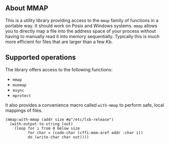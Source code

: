 ## About MMAP
This is a utility library providing access to the `mmap` family of functions in a portable way. It should work on Posix and Windows systems. `mmap` allows you to directly map a file into the address space of your process without having to manually read it into memory sequentially. Typically this is much more efficient for files that are larger than a few Kb.

## Supported operations
The library offers access to the following functions:

* `mmap`
* `munmap`
* `msync`
* `mprotect`

It also provides a convenience macro called `with-mmap` to perform safe, local mappings of files.

    (mmap:with-mmap (addr size #p"/etc/lsb-release")
      (with-output-to-string (out)
        (loop for i from 0 below size
              for char = (code-char (cffi:mem-aref addr :char i))
              do (write-char char out))))

